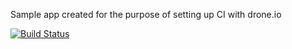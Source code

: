 Sample app created for the purpose of setting up CI with drone.io

[![Build Status](https://drone.io/github.com/JohnDuxbury/drone/status.png)](https://drone.io/github.com/JohnDuxbury/drone/latest)
